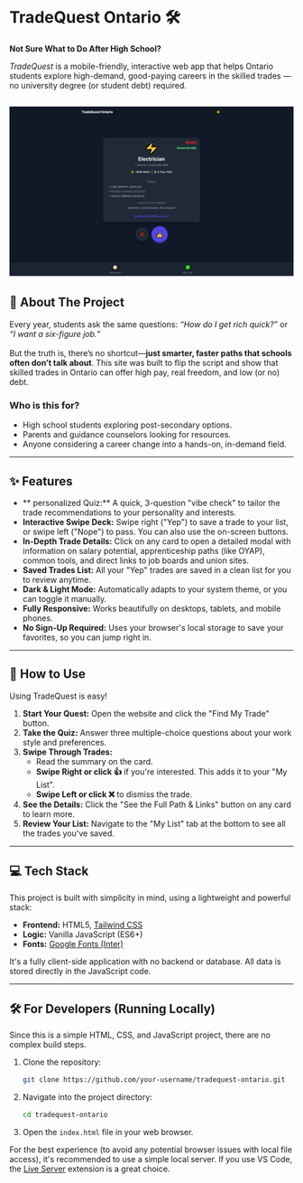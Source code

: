 # TradeQuest Ontario 🛠️

<strong>Not Sure What to Do After High School?</strong>

<em>TradeQuest</em> is a mobile-friendly, interactive web app that helps Ontario students explore high-demand, good-paying careers in the skilled trades — no university degree (or student debt) required.
 
![Screenshot of the app](/public/appsnip.png)
---

## 🧐 About The Project

Every year, students ask the same questions: <em>“How do I get rich quick?”</em> or <em>“I want a six-figure job.”</em><br/><br/>
But the truth is, there’s no shortcut—<strong>just smarter, faster paths that schools often don’t talk about</strong>. This site was built to flip the script and show that skilled trades in Ontario can offer high pay, real freedom, and low (or no) debt.
 
### Who is this for?
*   High school students exploring post-secondary options.
*   Parents and guidance counselors looking for resources.
*   Anyone considering a career change into a hands-on, in-demand field.

---

## ✨ Features

*   ** personalized Quiz:** A quick, 3-question "vibe check" to tailor the trade recommendations to your personality and interests.
*   **Interactive Swipe Deck:** Swipe right ("Yep") to save a trade to your list, or swipe left ("Nope") to pass. You can also use the on-screen buttons.
*   **In-Depth Trade Details:** Click on any card to open a detailed modal with information on salary potential, apprenticeship paths (like OYAP), common tools, and direct links to job boards and union sites.
*   **Saved Trades List:** All your "Yep" trades are saved in a clean list for you to review anytime.
*   **Dark & Light Mode:** Automatically adapts to your system theme, or you can toggle it manually.
*   **Fully Responsive:** Works beautifully on desktops, tablets, and mobile phones.
*   **No Sign-Up Required:** Uses your browser's local storage to save your favorites, so you can jump right in.

---

## 🚀 How to Use

Using TradeQuest is easy!

1.  **Start Your Quest:** Open the website and click the "Find My Trade" button.
2.  **Take the Quiz:** Answer three multiple-choice questions about your work style and preferences.
3.  **Swipe Through Trades:**
    *   Read the summary on the card.
    *   **Swipe Right or click 👍** if you're interested. This adds it to your "My List".
    *   **Swipe Left or click ❌** to dismiss the trade.
4.  **See the Details:** Click the "See the Full Path & Links" button on any card to learn more.
5.  **Review Your List:** Navigate to the "My List" tab at the bottom to see all the trades you've saved.

---

## 💻 Tech Stack

This project is built with simplicity in mind, using a lightweight and powerful stack:

*   **Frontend:** HTML5, [Tailwind CSS](https://tailwindcss.com/)
*   **Logic:** Vanilla JavaScript (ES6+)
*   **Fonts:** [Google Fonts (Inter)](https://fonts.google.com/specimen/Inter)

It's a fully client-side application with no backend or database. All data is stored directly in the JavaScript code.

---

## 🛠️ For Developers (Running Locally)

Since this is a simple HTML, CSS, and JavaScript project, there are no complex build steps.

1.  Clone the repository:
    ```bash
    git clone https://github.com/your-username/tradequest-ontario.git
    ```
2.  Navigate into the project directory:
    ```bash
    cd tradequest-ontario
    ```
3.  Open the `index.html` file in your web browser.

For the best experience (to avoid any potential browser issues with local file access), it's recommended to use a simple local server. If you use VS Code, the [Live Server](https://marketplace.visualstudio.com/items?itemName=ritwickdey.LiveServer) extension is a great choice.
